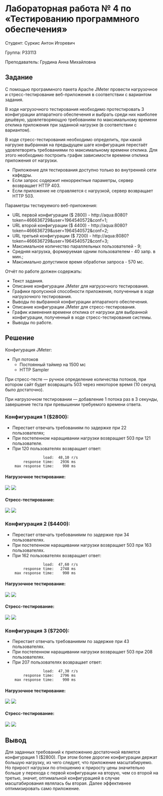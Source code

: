 # Лабораторная работа № 4 по &laquo;Тестированию программного обеспечения&raquo;

Студент: Суркис Антон Игоревич

Группа: P33113

Преподаватель: Грудина Анна Михайловна

## Задание

С помощью программного пакета Apache JMeter провести нагрузочное и стресс-тестирование веб-приложения в соответствии с вариантом задания.

В ходе нагрузочного тестирования необходимо протестировать 3 конфигурации аппаратного обеспечения и выбрать среди них наиболее дешёвую, удовлетворяющую требованиям по максимальному времени отклика приложения при заданной нагрузке (в соответствии с вариантом).

В ходе стресс-тестирования необходимо определить, при какой нагрузке выбранная на предыдущем шаге конфигурация перестаёт удовлетворять требованиями по максимальному времени отклика. Для этого необходимо построить график зависимости времени отклика приложения от нагрузки.
- Приложение для тестирования доступно только во внутренней сети кафедры.
- Если запрос содержит некорректные параметры, сервер возвращает HTTP 403.
- Если приложение не справляется с нагрузкой, сервер возвращает HTTP 503.

Параметры тестируемого веб-приложения:
- URL первой  конфигурации ($ 2800) - http://aqua:8080?token=466636729&user=1964540572&conf=1;
- URL второй  конфигурации ($ 4400) - http://aqua:8080?token=466636729&user=1964540572&conf=2;
- URL третьей конфигурации ($ 7200) - http://aqua:8080?token=466636729&user=1964540572&conf=3;
- Максимальное количество параллельных пользователей - 9;
- Средняя нагрузка, формируемая одним пользователем - 40 запр. в мин.;
- Максимально допустимое время обработки запроса - 570 мс.

Отчёт по работе должен содержать:
- Текст задания.
- Описание конфигурации JMeter для нагрузочного тестирования.
- Графики пропускной способности приложения, полученные в ходе нагрузочного тестирования.
- Выводы по выбранной конфигурации аппаратного обеспечения.
- Описание конфигурации JMeter для стресс-тестирования.
- График изменения времени отклика от нагрузки для выбранной конфигурации, полученный в ходе стресс-тестирования системы.
- Выводы по работе.

## Решение

Конфигурация JMeter:
- Пул потоков
    - Постоянный таймер на 1500 мс
    - HTTP Sampler

При стресс-тесте &mdash; ручное определение количества потоков, при котором сайт будет возвращать 503 через некоторое время (10 секунд было достаточно).

При нагрузочном тестировании &mdash; добавление 1 потока раз в 3 секунды, завершение теста при превышении требуемого времени ответа.

### Конфигурация 1 ($2800):
- Перестает отвечать требованиям по задержке при 22 пользователях;
- При постепенном наращивании нагрузки возвращает 503 при 121 пользователе.
- При 120 пользователях возвращает ответ:
    ```
                  load:  48,10 r/s
         response time:   2936 ms
     max response time:    990 ms
    ```

#### Нагрузочное тестирование:
![](load1/throughput.png)
![](load1/response.png)

#### Стресс-тестирование:
![](stress1/throughput.png)
![](stress1/response.png)

### Конфигурация 2 ($4400):
- Перестает отвечать требованияим по задержке при 34 пользователях.
- При постепенном наращивании нагрузки возвращает 503 при 163 пользователях.
- При 162 пользователях возвращает ответ:
    ```
                  load:  47,60 r/s
         response time:   2748 ms
     max response time:    990 ms
    ```

#### Нагрузочное тестирование:
![](load2/throughput.png)
![](load2/response.png)

#### Стресс-тестирование:
![](stress2/throughput.png)
![](stress2/response.png)

### Конфигурация 3 ($7200):
- Перестает отвечать требованияим по задержке при 43 пользователях.
- При постепенном наращивании нагрузки возвращает 503 при 208 пользователях.
- При 207 пользователях возвращает ответ:
    ```
                  load:  47,30 r/s
         response time:   2796 ms
     max response time:    990 ms
    ```

#### Нагрузочное тестирование:
![](load3/throughput.png)
![](load3/response.png)

#### Стресс-тестирование:
![](stress3/throughput.png)
![](stress3/response.png)

## Вывод

Для заданных требований к приложению достаточной является конфигурация 1 ($2800).
При этом более дорогие конфигурации держат большую нагрузку,
из чего следует, что приложение масштабируемо.
Но прирост нагрузки по отношению к приросту цены значительно больше у перехода
с первой конфигурации на вторую, чем со второй на третью,
значит, оптимальной конфигурацией в случае масштабирования являлась бы вторая.
Далее эффективнее оптимизировать само приложение.
